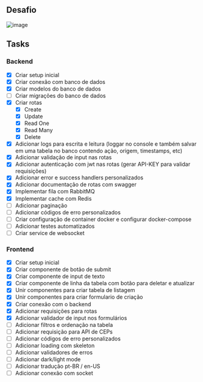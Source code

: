 ## Desafio
![image](https://github.com/KozielGPC/person-crud/assets/37910437/d94271e3-9110-4ba1-a7aa-2b9bd3889ae6)


## Tasks

### Backend
- [x] Criar setup inicial 
- [x] Criar conexão com banco de dados
- [x] Criar modelos do banco de dados
- [ ] Criar migrações do banco de dados
- [x] Criar rotas
    - [x] Create
    - [x] Update
    - [x] Read One
    - [x] Read Many
    - [x] Delete
- [x] Adicionar logs para escrita e leitura (loggar no console e também salvar em uma tabela no banco contendo ação, origem, timestamps, etc)
- [x] Adicionar validação de input nas rotas
- [x] Adicionar autenticação com jwt nas rotas (gerar API-KEY para validar requisições)
- [x] Adicionar error e success handlers personalizados
- [x] Adicionar documentação de rotas com swagger
- [x] Implementar fila com RabbitMQ
- [x] Implementar cache com Redis
- [ ] Adicionar paginação
- [ ] Adicionar códigos de erro personalizados
- [ ] Criar configuração de container docker e configurar docker-compose
- [ ] Adicionar testes automatizados
- [ ] Criar service de websocket

### Frontend
- [x] Criar setup inicial
- [x] Criar componente de botão de submit
- [x] Criar componente de input de texto
- [x] Criar componente de linha da tabela com botão para deletar e atualizar
- [x] Unir componentes para criar tabela de listagem
- [x] Unir componentes para criar formulario de criação
- [x] Criar conexão com o backend
- [x] Adicionar requisições para rotas
- [x] Adicionar validador de input nos formulários
- [ ] Adicionar filtros e ordenação na tabela
- [ ] Adicionar requisição para API de CEPs
- [ ] Adicionar códigos de erro personalizados
- [ ] Adicionar loading com skeleton
- [ ] Adicionar validadores de erros
- [ ] Adicionar dark/light mode
- [ ] Adicionar tradução pt-BR / en-US
- [ ] Adicionar conexão com socket
